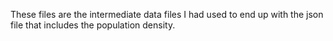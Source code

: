 These files are the intermediate data files I had used to end up with the json file that includes the population density.
